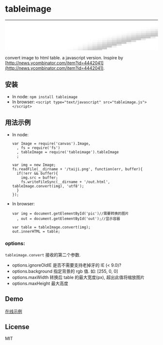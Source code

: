 tableimage
==========
<table width=100 height=100 bgcolor=#ffffff cellspacing="0" cellpadding="0" border="0" style="border-collapse:collapse;border:0;line-height:0px;"><tr><td width=1></td><td width=1></td><td width=1></td><td width=1></td><td width=1></td><td width=1></td><td width=1></td><td width=1></td><td width=1></td><td width=1></td><td width=1></td><td width=1></td><td width=1></td><td width=1></td><td width=1></td><td width=1></td><td width=1></td><td width=1></td><td width=1></td><td width=1></td><td width=1></td><td width=1></td><td width=1></td><td width=1></td><td width=1></td><td width=1></td><td width=1></td><td width=1></td><td width=1></td><td width=1></td><td width=1></td><td width=1></td><td width=1></td><td width=1></td><td width=1></td><td width=1></td><td width=1></td><td width=1></td><td width=1></td><td width=1></td><td width=1 bgcolor=#fefefe></td><td width=1 bgcolor=#fefefe></td><td width=1 bgcolor=#fefefe></td><td width=1 bgcolor=#fdfdfd></td><td width=1 bgcolor=#fdfdfd></td><td width=1 bgcolor=#fcfcfc></td><td width=1 bgcolor=#fdfdfd></td><td width=1 bgcolor=#fcfcfc></td><td width=1 bgcolor=#fcfcfc></td><td width=1 bgcolor=#fcfcfc></td><td width=1 bgcolor=#fcfcfc></td><td width=1 bgcolor=#fcfcfc></td><td width=1 bgcolor=#fdfdfd></td><td width=1 bgcolor=#fcfcfc></td><td width=1 bgcolor=#fdfdfd></td><td width=1 bgcolor=#fefefe></td><td width=1 bgcolor=#fefefe></td><td width=1 bgcolor=#fefefe></td><td width=1></td><td width=1></td><td width=1></td><td width=1></td><td width=1></td><td width=1></td><td width=1></td><td width=1></td><td width=1></td><td width=1></td><td width=1></td><td width=1></td><td width=1></td><td width=1></td><td width=1></td><td width=1></td><td width=1></td><td width=1></td><td width=1></td><td width=1></td><td width=1></td><td width=1></td><td width=1></td><td width=1></td><td width=1></td><td width=1></td><td width=1></td><td width=1></td><td width=1></td><td width=1></td><td width=1></td><td width=1></td><td width=1></td><td width=1></td><td width=1></td><td width=1></td><td width=1></td><td width=1></td><td width=1></td><td width=1></td><td width=1></td><td width=1></td></tr><tr bgcolor=#f4f4f4><td colspan=35 bgcolor=#ffffff></td><td colspan=3 bgcolor=#fefefe></td><td bgcolor=#fdfdfd></td><td bgcolor=#fcfcfc></td><td colspan=2 bgcolor=#fafafa></td><td bgcolor=#f8f8f8></td><td bgcolor=#f7f7f7></td><td bgcolor=#f6f6f6></td><td></td><td colspan=6 bgcolor=#f3f3f3></td><td></td><td bgcolor=#f5f5f5></td><td bgcolor=#f6f6f6></td><td bgcolor=#f7f7f7></td><td bgcolor=#f9f9f9></td><td bgcolor=#fafafa></td><td colspan=2 bgcolor=#fbfbfb></td><td colspan=3 bgcolor=#fefefe></td><td colspan=37 bgcolor=#ffffff></td></tr><tr bgcolor=#e3e3e3><td colspan=32 bgcolor=#ffffff></td><td colspan=3 bgcolor=#fefefe></td><td bgcolor=#fcfcfc></td><td bgcolor=#fafafa></td><td bgcolor=#f8f8f8></td><td bgcolor=#f5f5f5></td><td bgcolor=#f2f2f2></td><td bgcolor=#f0f0f0></td><td bgcolor=#eeeeee></td><td bgcolor=#ebebeb></td><td bgcolor=#e9e9e9></td><td bgcolor=#e7e7e7></td><td bgcolor=#e5e5e5></td><td bgcolor=#e4e4e4></td><td colspan=2></td><td bgcolor=#e2e2e2></td><td colspan=2></td><td bgcolor=#e4e4e4></td><td bgcolor=#e6e6e6></td><td bgcolor=#e8e8e8></td><td bgcolor=#eaeaea></td><td bgcolor=#ececec></td><td bgcolor=#efefef></td><td bgcolor=#f1f1f1></td><td bgcolor=#f4f4f4></td><td bgcolor=#f6f6f6></td><td bgcolor=#f9f9f9></td><td bgcolor=#fafafa></td><td colspan=2 bgcolor=#fdfdfd></td><td colspan=35 bgcolor=#ffffff></td></tr><tr bgcolor=#d5d5d5><td colspan=30 bgcolor=#ffffff></td><td bgcolor=#fefefe></td><td bgcolor=#fdfdfd></td><td bgcolor=#fcfcfc></td><td bgcolor=#fafafa></td><td bgcolor=#f6f6f6></td><td bgcolor=#f3f3f3></td><td bgcolor=#efefef></td><td bgcolor=#ebebeb></td><td bgcolor=#e7e7e7></td><td bgcolor=#e3e3e3></td><td bgcolor=#e0e0e0></td><td bgcolor=#dddddd></td><td bgcolor=#dadada></td><td bgcolor=#d8d8d8></td><td bgcolor=#d6d6d6></td><td></td><td colspan=6 bgcolor=#d3d3d3></td><td></td><td bgcolor=#d6d6d6></td><td bgcolor=#d8d8d8></td><td bgcolor=#dadada></td><td bgcolor=#dcdcdc></td><td bgcolor=#dedede></td><td bgcolor=#e1e1e1></td><td bgcolor=#e4e4e4></td><td bgcolor=#e8e8e8></td><td bgcolor=#ededed></td><td bgcolor=#f0f0f0></td><td bgcolor=#f4f4f4></td><td bgcolor=#f8f8f8></td><td bgcolor=#fbfbfb></td><td bgcolor=#fcfcfc></td><td colspan=2 bgcolor=#fefefe></td><td colspan=31 bgcolor=#ffffff></td></tr><tr bgcolor=#cbcbcb><td colspan=28 bgcolor=#ffffff></td><td bgcolor=#fefefe></td><td bgcolor=#fdfdfd></td><td bgcolor=#fafafa></td><td bgcolor=#f8f8f8></td><td bgcolor=#f4f4f4></td><td bgcolor=#efefef></td><td bgcolor=#e9e9e9></td><td bgcolor=#e4e4e4></td><td bgcolor=#dfdfdf></td><td bgcolor=#dadada></td><td bgcolor=#d6d6d6></td><td bgcolor=#d2d2d2></td><td bgcolor=#d0d0d0></td><td bgcolor=#cecece></td><td bgcolor=#cccccc></td><td bgcolor=#cacaca></td><td bgcolor=#c8c8c8></td><td bgcolor=#c7c7c7></td><td bgcolor=#c9c9c9></td><td bgcolor=#cacaca></td><td></td><td bgcolor=#cdcdcd></td><td></td><td bgcolor=#c7c7c7></td><td bgcolor=#bcbcbc></td><td bgcolor=#bababa></td><td bgcolor=#c2c2c2></td><td bgcolor=#bfbfbf></td><td bgcolor=#c5c5c5></td><td bgcolor=#d0d0d0></td><td bgcolor=#d7d7d7></td><td bgcolor=#d8d8d8></td><td bgcolor=#dadada></td><td bgcolor=#dcdcdc></td><td bgcolor=#e1e1e1></td><td bgcolor=#e6e6e6></td><td bgcolor=#ebebeb></td><td bgcolor=#f1f1f1></td><td bgcolor=#f5f5f5></td><td bgcolor=#f9f9f9></td><td bgcolor=#fcfcfc></td><td bgcolor=#fdfdfd></td><td bgcolor=#fefefe></td><td colspan=29 bgcolor=#ffffff></td></tr><tr bgcolor=#d9d9d9><td colspan=26 bgcolor=#ffffff></td><td bgcolor=#fefefe></td><td bgcolor=#fdfdfd></td><td bgcolor=#fafafa></td><td bgcolor=#f6f6f6></td><td bgcolor=#f1f1f1></td><td bgcolor=#ebebeb></td><td bgcolor=#e5e5e5></td><td bgcolor=#dfdfdf></td><td></td><td bgcolor=#d3d3d3></td><td bgcolor=#cfcfcf></td><td bgcolor=#cbcbcb></td><td bgcolor=#c9c9c9></td><td bgcolor=#c6c6c6></td><td bgcolor=#cbcbcb></td><td bgcolor=#d0d0d0></td><td></td><td bgcolor=#eaeaea></td><td bgcolor=#f0f0f0></td><td bgcolor=#f7f7f7></td><td bgcolor=#fbfbfb></td><td bgcolor=#fefefe></td><td colspan=4 bgcolor=#ffffff></td><td bgcolor=#f6f6f6></td><td bgcolor=#ededed></td><td bgcolor=#d5d5d5></td><td bgcolor=#aaaaaa></td><td bgcolor=#858585></td><td bgcolor=#6e6e6e></td><td bgcolor=#747474></td><td bgcolor=#9a9a9a></td><td bgcolor=#bcbcbc></td><td bgcolor=#cdcdcd></td><td bgcolor=#d7d7d7></td><td></td><td bgcolor=#dcdcdc></td><td bgcolor=#e1e1e1></td><td bgcolor=#e8e8e8></td><td bgcolor=#ededed></td><td bgcolor=#f3f3f3></td><td bgcolor=#f8f8f8></td><td bgcolor=#fbfbfb></td><td bgcolor=#fdfdfd></td><td bgcolor=#fefefe></td><td colspan=27 bgcolor=#ffffff></td></tr><tr><td colspan=24></td><td bgcolor=#fefefe></td><td bgcolor=#fdfdfd></td><td bgcolor=#fafafa></td><td bgcolor=#f6f6f6></td><td bgcolor=#f1f1f1></td><td bgcolor=#eaeaea></td><td bgcolor=#e2e2e2></td><td bgcolor=#dbdbdb></td><td bgcolor=#d5d5d5></td><td bgcolor=#cfcfcf></td><td bgcolor=#cbcbcb></td><td colspan=2 bgcolor=#c8c8c8></td><td bgcolor=#d3d3d3></td><td bgcolor=#e5e5e5></td><td bgcolor=#f8f8f8></td><td colspan=17></td><td bgcolor=#dddddd></td><td bgcolor=#909090></td><td bgcolor=#363636></td><td bgcolor=#0d0d0d></td><td bgcolor=#373737></td><td bgcolor=#757575></td><td bgcolor=#a8a8a8></td><td bgcolor=#c8c8c8></td><td bgcolor=#d7d7d7></td><td bgcolor=#dbdbdb></td><td bgcolor=#dedede></td><td bgcolor=#e5e5e5></td><td bgcolor=#ececec></td><td bgcolor=#f2f2f2></td><td bgcolor=#f8f8f8></td><td bgcolor=#fbfbfb></td><td bgcolor=#fdfdfd></td><td bgcolor=#fefefe></td><td colspan=25></td></tr><tr><td colspan=22></td><td bgcolor=#fefefe></td><td bgcolor=#fdfdfd></td><td bgcolor=#fbfbfb></td><td bgcolor=#f6f6f6></td><td bgcolor=#f0f0f0></td><td bgcolor=#e9e9e9></td><td bgcolor=#e2e2e2></td><td bgcolor=#d9d9d9></td><td bgcolor=#d2d2d2></td><td bgcolor=#cdcdcd></td><td bgcolor=#c8c8c8></td><td bgcolor=#c7c7c7></td><td bgcolor=#d5d5d5></td><td bgcolor=#ececec></td><td colspan=23></td><td bgcolor=#f8f8f8></td><td bgcolor=#a6a6a6></td><td bgcolor=#272727></td><td colspan=2 bgcolor=#000000></td><td bgcolor=#2c2c2c></td><td bgcolor=#717171></td><td bgcolor=#b1b1b1></td><td bgcolor=#d1d1d1></td><td bgcolor=#d9d9d9></td><td bgcolor=#dddddd></td><td bgcolor=#e4e4e4></td><td bgcolor=#ececec></td><td bgcolor=#f2f2f2></td><td bgcolor=#f9f9f9></td><td bgcolor=#fcfcfc></td><td bgcolor=#fefefe></td><td colspan=24></td></tr><tr><td colspan=21></td><td bgcolor=#fefefe></td><td bgcolor=#fcfcfc></td><td bgcolor=#f8f8f8></td><td bgcolor=#f2f2f2></td><td bgcolor=#ebebeb></td><td bgcolor=#e2e2e2></td><td bgcolor=#d9d9d9></td><td bgcolor=#d2d2d2></td><td rowspan=2 bgcolor=#cccccc></td><td bgcolor=#c7c7c7></td><td bgcolor=#cbcbcb></td><td bgcolor=#e3e3e3></td><td bgcolor=#fcfcfc></td><td colspan=27></td><td bgcolor=#f2f2f2></td><td bgcolor=#848484></td><td bgcolor=#080808></td><td colspan=2 bgcolor=#000000></td><td bgcolor=#060606></td><td bgcolor=#464646></td><td bgcolor=#9a9a9a></td><td bgcolor=#cccccc></td><td bgcolor=#dadada></td><td bgcolor=#dedede></td><td bgcolor=#e5e5e5></td><td bgcolor=#eeeeee></td><td bgcolor=#f5f5f5></td><td bgcolor=#fafafa></td><td bgcolor=#fdfdfd></td><td bgcolor=#fefefe></td><td colspan=22></td></tr><tr><td colspan=20></td><td bgcolor=#fdfdfd></td><td bgcolor=#fafafa></td><td bgcolor=#f5f5f5></td><td bgcolor=#eeeeee></td><td bgcolor=#e5e5e5></td><td bgcolor=#dbdbdb></td><td bgcolor=#d3d3d3></td><td bgcolor=#cccccc></td><td bgcolor=#c8c8c8></td><td bgcolor=#ebebeb></td><td colspan=31></td><td bgcolor=#fefefe></td><td bgcolor=#bebebe></td><td bgcolor=#252525></td><td colspan=4 bgcolor=#000000></td><td bgcolor=#343434></td><td bgcolor=#949494></td><td bgcolor=#cdcdcd></td><td bgcolor=#dbdbdb></td><td bgcolor=#dfdfdf></td><td bgcolor=#e8e8e8></td><td bgcolor=#f0f0f0></td><td bgcolor=#f8f8f8></td><td bgcolor=#fcfcfc></td><td bgcolor=#fefefe></td><td colspan=21></td></tr><tr><td colspan=18></td><td bgcolor=#fefefe></td><td bgcolor=#fdfdfd></td><td bgcolor=#f9f9f9></td><td bgcolor=#f2f2f2></td><td bgcolor=#e9e9e9></td><td bgcolor=#dfdfdf></td><td bgcolor=#d5d5d5></td><td bgcolor=#cdcdcd></td><td bgcolor=#c8c8c8></td><td bgcolor=#cacaca></td><td bgcolor=#e8e8e8></td><td colspan=35></td><td bgcolor=#dddddd></td><td bgcolor=#393939></td><td colspan=5 bgcolor=#000000></td><td bgcolor=#383838></td><td bgcolor=#a1a1a1></td><td bgcolor=#d4d4d4></td><td bgcolor=#dcdcdc></td><td bgcolor=#e2e2e2></td><td bgcolor=#ececec></td><td bgcolor=#f4f4f4></td><td bgcolor=#fafafa></td><td bgcolor=#fefefe></td><td colspan=20></td></tr><tr><td colspan=17></td><td bgcolor=#fefefe></td><td bgcolor=#fcfcfc></td><td bgcolor=#f7f7f7></td><td bgcolor=#efefef></td><td bgcolor=#e5e5e5></td><td bgcolor=#dbdbdb></td><td bgcolor=#d1d1d1></td><td bgcolor=#c9c9c9></td><td bgcolor=#c6c6c6></td><td bgcolor=#dddddd></td><td colspan=38></td><td bgcolor=#ececec></td><td bgcolor=#404040></td><td colspan=6 bgcolor=#000000></td><td bgcolor=#565656></td><td bgcolor=#bcbcbc></td><td bgcolor=#dadada></td><td bgcolor=#dfdfdf></td><td bgcolor=#e8e8e8></td><td bgcolor=#f2f2f2></td><td bgcolor=#f9f9f9></td><td bgcolor=#fdfdfd></td><td colspan=19></td></tr><tr><td colspan=16></td><td bgcolor=#fefefe></td><td bgcolor=#fbfbfb></td><td bgcolor=#f5f5f5></td><td bgcolor=#ededed></td><td bgcolor=#e1e1e1></td><td bgcolor=#d6d6d6></td><td bgcolor=#cdcdcd></td><td bgcolor=#c7c7c7></td><td bgcolor=#cdcdcd></td><td bgcolor=#f5f5f5></td><td colspan=40></td><td bgcolor=#e4e4e4></td><td bgcolor=#2f2f2f></td><td colspan=6 bgcolor=#000000></td><td bgcolor=#171717></td><td bgcolor=#8e8e8e></td><td bgcolor=#d4d4d4></td><td bgcolor=#dddddd></td><td bgcolor=#e5e5e5></td><td bgcolor=#f0f0f0></td><td bgcolor=#f8f8f8></td><td bgcolor=#fcfcfc></td><td bgcolor=#fefefe></td><td colspan=17></td></tr><tr><td colspan=15></td><td bgcolor=#fefefe></td><td bgcolor=#fafafa></td><td bgcolor=#f4f4f4></td><td bgcolor=#ebebeb></td><td bgcolor=#dfdfdf></td><td bgcolor=#d3d3d3></td><td bgcolor=#cbcbcb></td><td bgcolor=#c6c6c6></td><td bgcolor=#dfdfdf></td><td colspan=43 rowspan=2></td><td bgcolor=#d0d0d0></td><td bgcolor=#111111></td><td colspan=7 bgcolor=#000000></td><td bgcolor=#565656></td><td bgcolor=#c5c5c5></td><td bgcolor=#dddddd></td><td bgcolor=#e3e3e3></td><td bgcolor=#efefef></td><td bgcolor=#f6f6f6></td><td bgcolor=#fcfcfc></td><td bgcolor=#fefefe></td><td colspan=16 rowspan=2></td></tr><tr bgcolor=#fefefe><td colspan=14 bgcolor=#ffffff></td><td></td><td bgcolor=#fafafa></td><td bgcolor=#f3f3f3></td><td bgcolor=#e9e9e9></td><td bgcolor=#dddddd></td><td bgcolor=#d2d2d2></td><td bgcolor=#c9c9c9></td><td bgcolor=#c8c8c8></td><td bgcolor=#efefef></td><td bgcolor=#ffffff></td><td></td><td bgcolor=#9d9d9d></td><td bgcolor=#020202></td><td colspan=7 rowspan=2 bgcolor=#000000></td><td bgcolor=#2a2a2a></td><td bgcolor=#afafaf></td><td bgcolor=#dcdcdc></td><td bgcolor=#e2e2e2></td><td bgcolor=#ededed></td><td bgcolor=#f6f6f6></td><td bgcolor=#fdfdfd></td></tr><tr bgcolor=#fefefe><td colspan=13 bgcolor=#ffffff></td><td></td><td bgcolor=#fafafa></td><td bgcolor=#f3f3f3></td><td bgcolor=#e9e9e9></td><td bgcolor=#dcdcdc></td><td bgcolor=#d0d0d0></td><td bgcolor=#c8c8c8></td><td bgcolor=#cbcbcb></td><td bgcolor=#f9f9f9></td><td colspan=46 bgcolor=#ffffff></td><td></td><td bgcolor=#4c4c4c></td><td bgcolor=#000000></td><td bgcolor=#0f0f0f></td><td bgcolor=#999999></td><td bgcolor=#dbdbdb></td><td bgcolor=#e1e1e1></td><td bgcolor=#ededed></td><td bgcolor=#f6f6f6></td><td bgcolor=#fcfcfc></td><td></td><td colspan=14 bgcolor=#ffffff></td></tr><tr bgcolor=#fefefe><td colspan=12 bgcolor=#ffffff></td><td></td><td bgcolor=#fafafa></td><td bgcolor=#f4f4f4></td><td bgcolor=#e9e9e9></td><td bgcolor=#dcdcdc></td><td bgcolor=#cfcfcf></td><td bgcolor=#c8c8c8></td><td bgcolor=#d0d0d0></td><td></td><td colspan=48 rowspan=2 bgcolor=#ffffff></td><td bgcolor=#d2d2d2></td><td bgcolor=#0c0c0c></td><td colspan=8 rowspan=2 bgcolor=#000000></td><td bgcolor=#020202></td><td bgcolor=#878787></td><td bgcolor=#d9d9d9></td><td bgcolor=#e1e1e1></td><td bgcolor=#ededed></td><td bgcolor=#f6f6f6></td><td bgcolor=#fdfdfd></td><td></td><td colspan=13 bgcolor=#ffffff></td></tr><tr bgcolor=#fefefe><td colspan=11 bgcolor=#ffffff></td><td></td><td bgcolor=#fbfbfb></td><td bgcolor=#f5f5f5></td><td bgcolor=#e9e9e9></td><td bgcolor=#dcdcdc></td><td bgcolor=#cfcfcf></td><td bgcolor=#c8c8c8></td><td bgcolor=#d2d2d2></td><td colspan=2 bgcolor=#ffffff></td><td></td><td bgcolor=#616161></td><td colspan=2 bgcolor=#000000></td><td bgcolor=#7c7c7c></td><td bgcolor=#d8d8d8></td><td bgcolor=#e2e2e2></td><td bgcolor=#eeeeee></td><td bgcolor=#f8f8f8></td><td bgcolor=#fcfcfc></td><td></td><td colspan=12 rowspan=2 bgcolor=#ffffff></td></tr><tr><td colspan=10 rowspan=2></td><td bgcolor=#fefefe></td><td bgcolor=#fcfcfc></td><td bgcolor=#f6f6f6></td><td bgcolor=#eaeaea></td><td bgcolor=#dedede></td><td bgcolor=#d0d0d0></td><td bgcolor=#c8c8c8></td><td bgcolor=#d2d2d2></td><td colspan=52></td><td bgcolor=#cecece></td><td bgcolor=#060606></td><td colspan=10 rowspan=2 bgcolor=#000000></td><td bgcolor=#7c7c7c></td><td bgcolor=#dadada></td><td bgcolor=#e3e3e3></td><td bgcolor=#efefef></td><td bgcolor=#f8f8f8></td><td bgcolor=#fdfdfd></td></tr><tr><td bgcolor=#fdfdfd></td><td bgcolor=#f7f7f7></td><td bgcolor=#ededed></td><td bgcolor=#dfdfdf></td><td bgcolor=#d2d2d2></td><td bgcolor=#c9c9c9></td><td bgcolor=#d1d1d1></td><td colspan=32></td><td colspan=2 bgcolor=#fefefe></td><td colspan=19></td><td bgcolor=#fdfdfd></td><td bgcolor=#424242></td><td rowspan=2 bgcolor=#000000></td><td bgcolor=#878787></td><td bgcolor=#dddddd></td><td bgcolor=#e5e5e5></td><td bgcolor=#f1f1f1></td><td bgcolor=#fafafa></td><td bgcolor=#fefefe></td><td colspan=11></td></tr><tr bgcolor=#fefefe><td colspan=9 bgcolor=#ffffff></td><td bgcolor=#fdfdfd></td><td bgcolor=#f9f9f9></td><td bgcolor=#efefef></td><td bgcolor=#e2e2e2></td><td bgcolor=#d4d4d4></td><td bgcolor=#cacaca></td><td bgcolor=#cbcbcb></td><td></td><td colspan=29 bgcolor=#ffffff></td><td></td><td bgcolor=#cdcdcd></td><td bgcolor=#838383></td><td colspan=2 bgcolor=#6c6c6c></td><td bgcolor=#838383></td><td bgcolor=#cfcfcf></td><td></td><td colspan=17 bgcolor=#ffffff></td><td bgcolor=#989898></td><td bgcolor=#010101></td><td colspan=9 rowspan=14 bgcolor=#000000></td><td bgcolor=#020202></td><td bgcolor=#9b9b9b></td><td bgcolor=#dfdfdf></td><td bgcolor=#e8e8e8></td><td bgcolor=#f3f3f3></td><td bgcolor=#fbfbfb></td><td></td><td colspan=10 rowspan=2 bgcolor=#ffffff></td></tr><tr><td colspan=8></td><td bgcolor=#fefefe></td><td bgcolor=#fbfbfb></td><td bgcolor=#f3f3f3></td><td bgcolor=#e5e5e5></td><td bgcolor=#d7d7d7></td><td bgcolor=#cbcbcb></td><td bgcolor=#c8c8c8></td><td bgcolor=#f9f9f9></td><td colspan=29></td><td bgcolor=#e4e4e4></td><td bgcolor=#5f5f5f></td><td bgcolor=#070707></td><td bgcolor=#010101></td><td colspan=2 bgcolor=#000000></td><td bgcolor=#010101></td><td bgcolor=#070707></td><td bgcolor=#606060></td><td bgcolor=#e5e5e5></td><td colspan=16></td><td bgcolor=#d2d2d2></td><td bgcolor=#060606></td><td colspan=2 rowspan=13 bgcolor=#000000></td><td bgcolor=#0d0d0d></td><td bgcolor=#b3b3b3></td><td bgcolor=#e1e1e1></td><td bgcolor=#ebebeb></td><td bgcolor=#f6f6f6></td><td bgcolor=#fcfcfc></td></tr><tr><td colspan=7 rowspan=2></td><td bgcolor=#fefefe></td><td bgcolor=#fdfdfd></td><td bgcolor=#f5f5f5></td><td bgcolor=#eaeaea></td><td bgcolor=#dadada></td><td bgcolor=#cdcdcd></td><td bgcolor=#c6c6c6></td><td bgcolor=#efefef></td><td colspan=29></td><td bgcolor=#dcdcdc></td><td bgcolor=#2b2b2b></td><td colspan=8 bgcolor=#000000></td><td bgcolor=#2c2c2c></td><td bgcolor=#dcdcdc></td><td colspan=15></td><td bgcolor=#f5f5f5></td><td bgcolor=#323232></td><td rowspan=12 bgcolor=#000000></td><td bgcolor=#282828></td><td bgcolor=#c9c9c9></td><td bgcolor=#e4e4e4></td><td bgcolor=#efefef></td><td bgcolor=#f8f8f8></td><td bgcolor=#fdfdfd></td><td colspan=9></td></tr><tr><td bgcolor=#fdfdfd></td><td bgcolor=#f8f8f8></td><td bgcolor=#ededed></td><td bgcolor=#dfdfdf></td><td bgcolor=#d1d1d1></td><td bgcolor=#c8c8c8></td><td bgcolor=#dfdfdf></td><td colspan=29 rowspan=2></td><td bgcolor=#f7f7f7></td><td bgcolor=#3c3c3c></td><td colspan=10 rowspan=2 bgcolor=#000000></td><td bgcolor=#3d3d3d></td><td bgcolor=#f8f8f8></td><td colspan=14 rowspan=2></td><td bgcolor=#fefefe></td><td bgcolor=#494949></td><td rowspan=11 bgcolor=#000000></td><td bgcolor=#575757></td><td bgcolor=#d9d9d9></td><td bgcolor=#e6e6e6></td><td bgcolor=#f3f3f3></td><td bgcolor=#fbfbfb></td><td bgcolor=#fefefe></td><td colspan=8 rowspan=2></td></tr><tr><td colspan=6 rowspan=2></td><td bgcolor=#fefefe></td><td bgcolor=#fbfbfb></td><td bgcolor=#f2f2f2></td><td bgcolor=#e5e5e5></td><td bgcolor=#d5d5d5></td><td bgcolor=#c9c9c9></td><td bgcolor=#cecece></td><td rowspan=2></td><td bgcolor=#a0a0a0></td><td bgcolor=#010101></td><td bgcolor=#010101></td><td bgcolor=#a1a1a1></td><td rowspan=7></td><td bgcolor=#777777></td><td rowspan=10 bgcolor=#000000></td><td bgcolor=#919191></td><td bgcolor=#e1e1e1></td><td bgcolor=#eaeaea></td><td bgcolor=#f6f6f6></td><td bgcolor=#fdfdfd></td></tr><tr bgcolor=#fefefe><td bgcolor=#fdfdfd></td><td bgcolor=#f6f6f6></td><td bgcolor=#eaeaea></td><td bgcolor=#dbdbdb></td><td bgcolor=#cdcdcd></td><td bgcolor=#c6c6c6></td><td bgcolor=#f7f7f7></td><td colspan=28 rowspan=5 bgcolor=#ffffff></td><td></td><td bgcolor=#414141></td><td colspan=12 rowspan=5 bgcolor=#000000></td><td bgcolor=#414141></td><td></td><td colspan=13 rowspan=9 bgcolor=#ffffff></td><td bgcolor=#9b9b9b></td><td bgcolor=#141414></td><td bgcolor=#c3c3c3></td><td bgcolor=#e4e4e4></td><td bgcolor=#efefef></td><td bgcolor=#fafafa></td><td></td><td colspan=7 bgcolor=#ffffff></td></tr><tr><td colspan=5 rowspan=2></td><td bgcolor=#fefefe></td><td bgcolor=#fafafa></td><td bgcolor=#f0f0f0></td><td bgcolor=#e2e2e2></td><td bgcolor=#d2d2d2></td><td bgcolor=#c8c8c8></td><td bgcolor=#dfdfdf></td><td colspan=2 rowspan=4></td><td bgcolor=#f1f1f1></td><td bgcolor=#222222></td><td bgcolor=#232323></td><td bgcolor=#f1f1f1></td><td bgcolor=#a8a8a8></td><td rowspan=8 bgcolor=#000000></td><td bgcolor=#575757></td><td bgcolor=#dcdcdc></td><td bgcolor=#e8e8e8></td><td bgcolor=#f4f4f4></td><td bgcolor=#fcfcfc></td><td rowspan=2 bgcolor=#fefefe></td><td colspan=6 rowspan=3></td></tr><tr bgcolor=#1f1f1f><td bgcolor=#fcfcfc></td><td bgcolor=#f6f6f6></td><td bgcolor=#e8e8e8></td><td bgcolor=#d9d9d9></td><td bgcolor=#cbcbcb></td><td bgcolor=#cacaca></td><td bgcolor=#fefefe></td><td bgcolor=#e9e9e9></td><td></td><td></td><td bgcolor=#e9e9e9></td><td bgcolor=#adadad></td><td bgcolor=#010101></td><td bgcolor=#a8a8a8></td><td bgcolor=#e4e4e4></td><td bgcolor=#eeeeee></td><td bgcolor=#f9f9f9></td></tr><tr bgcolor=#262626><td colspan=4 rowspan=2 bgcolor=#ffffff></td><td bgcolor=#fefefe></td><td bgcolor=#fafafa></td><td bgcolor=#f0f0f0></td><td bgcolor=#e0e0e0></td><td bgcolor=#d1d1d1></td><td bgcolor=#c7c7c7></td><td bgcolor=#ebebeb></td><td rowspan=2 bgcolor=#ffffff></td><td bgcolor=#f5f5f5></td><td></td><td></td><td bgcolor=#f6f6f6></td><td bgcolor=#a4a4a4></td><td rowspan=6 bgcolor=#000000></td><td bgcolor=#383838></td><td bgcolor=#d6d6d6></td><td bgcolor=#e8e8e8></td><td bgcolor=#f4f4f4></td><td bgcolor=#fcfcfc></td></tr><tr bgcolor=#fefefe><td bgcolor=#fdfdfd></td><td bgcolor=#f6f6f6></td><td bgcolor=#e9e9e9></td><td bgcolor=#d8d8d8></td><td bgcolor=#cbcbcb></td><td bgcolor=#cccccc></td><td rowspan=2 bgcolor=#ffffff></td><td></td><td bgcolor=#525252></td><td bgcolor=#545454></td><td></td><td bgcolor=#979797></td><td rowspan=5 bgcolor=#000000></td><td bgcolor=#9c9c9c></td><td bgcolor=#e5e5e5></td><td bgcolor=#eeeeee></td><td bgcolor=#f9f9f9></td><td></td><td colspan=5 rowspan=2 bgcolor=#ffffff></td></tr><tr><td colspan=3 rowspan=2></td><td bgcolor=#fefefe></td><td bgcolor=#fafafa></td><td bgcolor=#f1f1f1></td><td bgcolor=#e2e2e2></td><td bgcolor=#d2d2d2></td><td bgcolor=#c8c8c8></td><td bgcolor=#ebebeb></td><td colspan=32 rowspan=2></td><td bgcolor=#bcbcbc></td><td bgcolor=#020202></td><td colspan=10 rowspan=2 bgcolor=#000000></td><td bgcolor=#020202></td><td bgcolor=#bcbcbc></td><td rowspan=4></td><td bgcolor=#6a6a6a></td><td bgcolor=#323232></td><td bgcolor=#d6d6d6></td><td bgcolor=#e9e9e9></td><td bgcolor=#f5f5f5></td><td bgcolor=#fcfcfc></td></tr><tr bgcolor=#fefefe><td bgcolor=#fdfdfd></td><td bgcolor=#f8f8f8></td><td bgcolor=#ebebeb></td><td bgcolor=#dadada></td><td bgcolor=#cccccc></td><td bgcolor=#cbcbcb></td><td colspan=2 rowspan=3 bgcolor=#ffffff></td><td></td><td bgcolor=#626262></td><td bgcolor=#646464></td><td></td><td></td><td bgcolor=#454545></td><td rowspan=3 bgcolor=#000000></td><td bgcolor=#a3a3a3></td><td bgcolor=#e6e6e6></td><td bgcolor=#f0f0f0></td><td bgcolor=#fbfbfb></td><td></td><td colspan=4 rowspan=3 bgcolor=#ffffff></td></tr><tr><td colspan=2 rowspan=3></td><td rowspan=2 bgcolor=#fefefe></td><td bgcolor=#fcfcfc></td><td bgcolor=#f4f4f4></td><td bgcolor=#e4e4e4></td><td bgcolor=#d4d4d4></td><td bgcolor=#c9c9c9></td><td bgcolor=#e5e5e5></td><td colspan=33 rowspan=2></td><td bgcolor=#f3f3f3></td><td bgcolor=#555555></td><td bgcolor=#010101></td><td colspan=6 bgcolor=#000000></td><td bgcolor=#010101></td><td bgcolor=#575757></td><td bgcolor=#f3f3f3></td><td rowspan=2></td><td bgcolor=#efefef></td><td bgcolor=#292929></td><td bgcolor=#484848></td><td bgcolor=#dddddd></td><td bgcolor=#ebebeb></td><td bgcolor=#f7f7f7></td><td bgcolor=#fdfdfd></td></tr><tr bgcolor=#949494><td bgcolor=#fafafa></td><td bgcolor=#efefef></td><td bgcolor=#dedede></td><td bgcolor=#cfcfcf></td><td bgcolor=#c7c7c7></td><td bgcolor=#fcfcfc></td><td bgcolor=#ffffff></td><td bgcolor=#fafafa></td><td></td><td bgcolor=#272727></td><td colspan=4 bgcolor=#020202></td><td bgcolor=#282828></td><td></td><td bgcolor=#fbfbfb></td><td bgcolor=#ffffff></td><td bgcolor=#c9c9c9></td><td bgcolor=#010101></td><td bgcolor=#060606></td><td bgcolor=#bcbcbc></td><td bgcolor=#e8e8e8></td><td bgcolor=#f3f3f3></td><td bgcolor=#fcfcfc></td></tr><tr bgcolor=#fefefe><td bgcolor=#fdfdfd></td><td bgcolor=#f7f7f7></td><td bgcolor=#e9e9e9></td><td bgcolor=#d9d9d9></td><td bgcolor=#cbcbcb></td><td bgcolor=#d4d4d4></td><td colspan=38 rowspan=3 bgcolor=#ffffff></td><td></td><td bgcolor=#efefef></td><td bgcolor=#c5c5c5></td><td colspan=2 bgcolor=#9b9b9b></td><td bgcolor=#c5c5c5></td><td bgcolor=#f0f0f0></td><td></td><td colspan=16 rowspan=3 bgcolor=#ffffff></td><td></td><td bgcolor=#828282></td><td colspan=20 rowspan=3 bgcolor=#000000></td><td bgcolor=#797979></td><td bgcolor=#e5e5e5></td><td bgcolor=#efefef></td><td bgcolor=#fafafa></td><td></td><td colspan=3 rowspan=3 bgcolor=#ffffff></td></tr><tr bgcolor=#f7f7f7><td rowspan=6 bgcolor=#ffffff></td><td rowspan=3 bgcolor=#fefefe></td><td bgcolor=#fcfcfc></td><td bgcolor=#f3f3f3></td><td bgcolor=#e4e4e4></td><td bgcolor=#d3d3d3></td><td rowspan=2 bgcolor=#c8c8c8></td><td bgcolor=#efefef></td><td colspan=8 rowspan=2 bgcolor=#ffffff></td><td></td><td bgcolor=#303030></td><td bgcolor=#2e2e2e></td><td bgcolor=#d7d7d7></td><td bgcolor=#ececec></td><td></td><td bgcolor=#fdfdfd></td></tr><tr bgcolor=#020202><td bgcolor=#fafafa></td><td bgcolor=#f0f0f0></td><td bgcolor=#e0e0e0></td><td bgcolor=#d0d0d0></td><td bgcolor=#fefefe></td><td bgcolor=#b9b9b9></td><td></td><td></td><td bgcolor=#b5b5b5></td><td bgcolor=#eaeaea></td><td bgcolor=#f5f5f5></td><td bgcolor=#fcfcfc></td></tr><tr bgcolor=#fefefe><td bgcolor=#f9f9f9></td><td bgcolor=#ececec></td><td bgcolor=#dbdbdb></td><td bgcolor=#cccccc></td><td bgcolor=#d4d4d4></td><td colspan=62 rowspan=2 bgcolor=#ffffff></td><td></td><td bgcolor=#484848></td><td colspan=22 rowspan=3 bgcolor=#000000></td><td bgcolor=#7d7d7d></td><td bgcolor=#e7e7e7></td><td bgcolor=#f1f1f1></td><td bgcolor=#fbfbfb></td><td rowspan=2></td><td colspan=2 rowspan=5 bgcolor=#ffffff></td></tr><tr bgcolor=#f9f9f9><td bgcolor=#fdfdfd></td><td bgcolor=#f6f6f6></td><td bgcolor=#e7e7e7></td><td bgcolor=#d7d7d7></td><td bgcolor=#cacaca></td><td bgcolor=#e5e5e5></td><td bgcolor=#b7b7b7></td><td bgcolor=#020202></td><td bgcolor=#424242></td><td bgcolor=#dedede></td><td bgcolor=#eeeeee></td><td></td></tr><tr bgcolor=#fdfdfd><td bgcolor=#fcfcfc></td><td bgcolor=#f3f3f3></td><td bgcolor=#e4e4e4></td><td bgcolor=#d4d4d4></td><td bgcolor=#c7c7c7></td><td bgcolor=#f8f8f8></td><td colspan=61 bgcolor=#ffffff></td><td bgcolor=#f5f5f5></td><td bgcolor=#323232></td><td rowspan=2 bgcolor=#000000></td><td bgcolor=#121212></td><td bgcolor=#cdcdcd></td><td bgcolor=#ededed></td><td bgcolor=#f7f7f7></td><td rowspan=2></td></tr><tr bgcolor=#f5f5f5><td bgcolor=#fbfbfb></td><td bgcolor=#f1f1f1></td><td bgcolor=#e0e0e0></td><td bgcolor=#d0d0d0></td><td bgcolor=#cbcbcb></td><td colspan=61 bgcolor=#ffffff></td><td bgcolor=#fefefe></td><td bgcolor=#767676></td><td bgcolor=#010101></td><td colspan=23 rowspan=8 bgcolor=#000000></td><td bgcolor=#adadad></td><td bgcolor=#ebebeb></td><td></td></tr><tr bgcolor=#fefefe><td></td><td rowspan=2 bgcolor=#f9f9f9></td><td bgcolor=#ededed></td><td bgcolor=#dddddd></td><td bgcolor=#cecece></td><td bgcolor=#d0d0d0></td><td colspan=60 rowspan=2 bgcolor=#ffffff></td><td></td><td bgcolor=#afafaf></td><td bgcolor=#030303></td><td colspan=2 rowspan=7 bgcolor=#000000></td><td bgcolor=#898989></td><td bgcolor=#eaeaea></td><td bgcolor=#f2f2f2></td><td bgcolor=#fcfcfc></td></tr><tr bgcolor=#d9d9d9><td rowspan=2 bgcolor=#fdfdfd></td><td bgcolor=#ebebeb></td><td></td><td bgcolor=#cccccc></td><td></td><td bgcolor=#c4c4c4></td><td bgcolor=#111111></td><td rowspan=6 bgcolor=#000000></td><td bgcolor=#666666></td><td bgcolor=#e6e6e6></td><td bgcolor=#f1f1f1></td><td bgcolor=#fbfbfb></td><td rowspan=3 bgcolor=#fefefe></td><td rowspan=3 bgcolor=#ffffff></td></tr><tr bgcolor=#e9e9e9><td rowspan=2 bgcolor=#f6f6f6></td><td></td><td bgcolor=#d8d8d8></td><td bgcolor=#cacaca></td><td></td><td colspan=58 bgcolor=#ffffff></td><td bgcolor=#fefefe></td><td bgcolor=#c7c7c7></td><td bgcolor=#1c1c1c></td><td rowspan=5 bgcolor=#000000></td><td bgcolor=#3e3e3e></td><td bgcolor=#dddddd></td><td bgcolor=#f0f0f0></td><td rowspan=2 bgcolor=#fafafa></td></tr><tr bgcolor=#fefefe><td></td><td bgcolor=#e7e7e7></td><td bgcolor=#d6d6d6></td><td bgcolor=#c8c8c8></td><td bgcolor=#f0f0f0></td><td colspan=57 bgcolor=#ffffff></td><td></td><td bgcolor=#bababa></td><td bgcolor=#171717></td><td rowspan=4 bgcolor=#000000></td><td bgcolor=#252525></td><td bgcolor=#d8d8d8></td><td bgcolor=#efefef></td></tr><tr bgcolor=#fefefe><td rowspan=6 bgcolor=#fcfcfc></td><td rowspan=2 bgcolor=#f4f4f4></td><td bgcolor=#e5e5e5></td><td rowspan=2 bgcolor=#d4d4d4></td><td bgcolor=#c7c7c7></td><td bgcolor=#f7f7f7></td><td colspan=56 bgcolor=#ffffff></td><td></td><td bgcolor=#8b8b8b></td><td bgcolor=#0a0a0a></td><td rowspan=3 bgcolor=#000000></td><td bgcolor=#111111></td><td bgcolor=#d1d1d1></td><td rowspan=6 bgcolor=#ededed></td><td rowspan=3 bgcolor=#f8f8f8></td><td bgcolor=#fdfdfd></td><td rowspan=3></td></tr><tr bgcolor=#fefefe><td bgcolor=#e4e4e4></td><td bgcolor=#c9c9c9></td><td bgcolor=#fcfcfc></td><td colspan=54 bgcolor=#ffffff></td><td></td><td bgcolor=#d2d2d2></td><td bgcolor=#4e4e4e></td><td bgcolor=#010101></td><td rowspan=2 bgcolor=#000000></td><td bgcolor=#060606></td><td bgcolor=#c3c3c3></td><td></td></tr><tr bgcolor=#fefefe><td bgcolor=#f3f3f3></td><td bgcolor=#e3e3e3></td><td bgcolor=#d3d3d3></td><td bgcolor=#cacaca></td><td></td><td colspan=52 bgcolor=#ffffff></td><td></td><td bgcolor=#dcdcdc></td><td bgcolor=#787878></td><td bgcolor=#101010></td><td colspan=2 bgcolor=#000000></td><td bgcolor=#010101></td><td bgcolor=#b8b8b8></td><td bgcolor=#fdfdfd></td></tr><tr bgcolor=#fefefe><td bgcolor=#f2f2f2></td><td rowspan=3 bgcolor=#e2e2e2></td><td rowspan=3 bgcolor=#d2d2d2></td><td rowspan=4 bgcolor=#cccccc></td><td colspan=50 bgcolor=#ffffff></td><td></td><td bgcolor=#f4f4f4></td><td bgcolor=#bbbbbb></td><td bgcolor=#696969></td><td bgcolor=#151515></td><td colspan=35 rowspan=4 bgcolor=#000000></td><td bgcolor=#b1b1b1></td><td bgcolor=#f7f7f7></td><td rowspan=2></td><td rowspan=2 bgcolor=#ffffff></td></tr><tr bgcolor=#f6f6f6><td bgcolor=#f3f3f3></td><td colspan=41 bgcolor=#ffffff></td><td bgcolor=#fefefe></td><td bgcolor=#fdfdfd></td><td bgcolor=#f5f5f5></td><td bgcolor=#f1f1f1></td><td bgcolor=#ededed></td><td bgcolor=#eaeaea></td><td bgcolor=#dedede></td><td bgcolor=#b9b9b9></td><td bgcolor=#919191></td><td bgcolor=#646464></td><td bgcolor=#212121></td><td bgcolor=#030303></td><td colspan=2 rowspan=3 bgcolor=#000000></td><td bgcolor=#aeaeae></td><td></td></tr><tr bgcolor=#fefefe><td bgcolor=#f2f2f2></td><td colspan=37 bgcolor=#ffffff></td><td></td><td bgcolor=#e8e8e8></td><td bgcolor=#bebebe></td><td bgcolor=#7c7c7c></td><td bgcolor=#666666></td><td bgcolor=#424242></td><td bgcolor=#292929></td><td bgcolor=#181818></td><td colspan=2 bgcolor=#101010></td><td bgcolor=#0e0e0e></td><td bgcolor=#040404></td><td colspan=4 rowspan=2 bgcolor=#000000></td><td bgcolor=#afafaf></td><td bgcolor=#f7f7f7></td><td bgcolor=#fdfdfd></td><td rowspan=4></td></tr><tr bgcolor=#f8f8f8><td bgcolor=#fdfdfd></td><td bgcolor=#f3f3f3></td><td bgcolor=#e3e3e3></td><td bgcolor=#d3d3d3></td><td colspan=35 bgcolor=#ffffff></td><td></td><td bgcolor=#b4b4b4></td><td bgcolor=#5f5f5f></td><td bgcolor=#1b1b1b></td><td bgcolor=#020202></td><td colspan=9 bgcolor=#000000></td><td bgcolor=#b2b2b2></td><td rowspan=2 bgcolor=#eeeeee></td><td rowspan=2></td><td bgcolor=#fefefe></td></tr><tr bgcolor=#fdfdfd><td bgcolor=#fcfcfc></td><td bgcolor=#f4f4f4></td><td bgcolor=#e4e4e4></td><td bgcolor=#d4d4d4></td><td bgcolor=#cbcbcb></td><td bgcolor=#fefefe></td><td colspan=32 bgcolor=#ffffff></td><td bgcolor=#fbfbfb></td><td bgcolor=#a4a4a4></td><td bgcolor=#363636></td><td bgcolor=#020202></td><td colspan=52 rowspan=8 bgcolor=#000000></td><td bgcolor=#010101></td><td bgcolor=#b9b9b9></td><td></td></tr><tr bgcolor=#fefefe><td bgcolor=#fdfdfd></td><td rowspan=2 bgcolor=#f5f5f5></td><td bgcolor=#e6e6e6></td><td bgcolor=#d5d5d5></td><td bgcolor=#cacaca></td><td bgcolor=#fcfcfc></td><td colspan=30 bgcolor=#ffffff></td><td></td><td bgcolor=#cacaca></td><td bgcolor=#474747></td><td bgcolor=#020202></td><td colspan=2 rowspan=7 bgcolor=#000000></td><td bgcolor=#060606></td><td bgcolor=#c6c6c6></td><td rowspan=2 bgcolor=#efefef></td><td rowspan=2 bgcolor=#f9f9f9></td><td></td></tr><tr><td rowspan=2 bgcolor=#fefefe></td><td bgcolor=#e8e8e8></td><td bgcolor=#d6d6d6></td><td bgcolor=#c8c8c8></td><td bgcolor=#f7f7f7></td><td colspan=29></td><td bgcolor=#fefefe></td><td bgcolor=#919191></td><td bgcolor=#0a0a0a></td><td colspan=2 rowspan=6 bgcolor=#000000></td><td bgcolor=#111111></td><td bgcolor=#d3d3d3></td><td colspan=2></td></tr><tr><td bgcolor=#f7f7f7></td><td bgcolor=#eaeaea></td><td bgcolor=#d9d9d9></td><td bgcolor=#cacaca></td><td bgcolor=#f1f1f1></td><td colspan=28></td><td bgcolor=#f5f5f5></td><td bgcolor=#606060></td><td bgcolor=#020202></td><td rowspan=5 bgcolor=#000000></td><td bgcolor=#262626></td><td bgcolor=#dadada></td><td bgcolor=#f1f1f1></td><td bgcolor=#fafafa></td><td rowspan=2 bgcolor=#fefefe></td><td rowspan=44></td></tr><tr bgcolor=#f3f3f3><td bgcolor=#fdfdfd></td><td bgcolor=#f9f9f9></td><td bgcolor=#ececec></td><td bgcolor=#dbdbdb></td><td bgcolor=#cccccc></td><td bgcolor=#eaeaea></td><td colspan=27 bgcolor=#ffffff></td><td></td><td bgcolor=#4f4f4f></td><td colspan=2 rowspan=4 bgcolor=#000000></td><td bgcolor=#3f3f3f></td><td bgcolor=#e1e1e1></td><td rowspan=2></td><td bgcolor=#fbfbfb></td></tr><tr><td bgcolor=#fefefe></td><td bgcolor=#fafafa></td><td bgcolor=#efefef></td><td bgcolor=#dedede></td><td bgcolor=#d0d0d0></td><td bgcolor=#dadada></td><td colspan=26></td><td bgcolor=#f7f7f7></td><td bgcolor=#525252></td><td rowspan=3 bgcolor=#000000></td><td bgcolor=#686868></td><td bgcolor=#eaeaea></td><td rowspan=2 bgcolor=#fcfcfc></td><td rowspan=42></td></tr><tr><td rowspan=41></td><td bgcolor=#fbfbfb></td><td bgcolor=#f1f1f1></td><td bgcolor=#e2e2e2></td><td bgcolor=#d2d2d2></td><td bgcolor=#d1d1d1></td><td colspan=25></td><td bgcolor=#fefefe></td><td bgcolor=#6f6f6f></td><td bgcolor=#010101></td><td bgcolor=#8d8d8d></td><td rowspan=2 bgcolor=#efefef></td><td bgcolor=#f6f6f6></td></tr><tr bgcolor=#fdfdfd><td bgcolor=#fcfcfc></td><td bgcolor=#f4f4f4></td><td bgcolor=#e5e5e5></td><td bgcolor=#d5d5d5></td><td bgcolor=#cccccc></td><td colspan=24 bgcolor=#ffffff></td><td bgcolor=#fefefe></td><td bgcolor=#a8a8a8></td><td bgcolor=#020202></td><td bgcolor=#000000></td><td bgcolor=#b1b1b1></td><td bgcolor=#f7f7f7></td><td></td></tr><tr bgcolor=#fefefe><td bgcolor=#fdfdfd></td><td bgcolor=#f7f7f7></td><td bgcolor=#e9e9e9></td><td bgcolor=#d9d9d9></td><td bgcolor=#cacaca></td><td bgcolor=#f8f8f8></td><td colspan=23 bgcolor=#ffffff></td><td bgcolor=#e4e4e4></td><td bgcolor=#1a1a1a></td><td colspan=61 rowspan=3 bgcolor=#000000></td><td bgcolor=#131313></td><td bgcolor=#d3d3d3></td><td bgcolor=#f1f1f1></td><td bgcolor=#fafafa></td><td rowspan=2></td></tr><tr bgcolor=#fefefe><td rowspan=2></td><td bgcolor=#fafafa></td><td bgcolor=#ededed></td><td bgcolor=#dcdcdc></td><td bgcolor=#cfcfcf></td><td bgcolor=#e6e6e6></td><td colspan=22 rowspan=2 bgcolor=#ffffff></td><td></td><td bgcolor=#646464></td><td rowspan=2 bgcolor=#000000></td><td bgcolor=#454545></td><td bgcolor=#e3e3e3></td><td bgcolor=#f3f3f3></td><td bgcolor=#fcfcfc></td></tr><tr><td bgcolor=#fbfbfb></td><td bgcolor=#f1f1f1></td><td bgcolor=#e1e1e1></td><td bgcolor=#d2d2d2></td><td bgcolor=#d5d5d5></td><td bgcolor=#d0d0d0></td><td bgcolor=#070707></td><td bgcolor=#838383></td><td bgcolor=#ededed></td><td bgcolor=#f6f6f6></td><td bgcolor=#fdfdfd></td><td rowspan=37></td></tr><tr bgcolor=#fefefe><td rowspan=36 bgcolor=#ffffff></td><td bgcolor=#fcfcfc></td><td bgcolor=#f5f5f5></td><td bgcolor=#e6e6e6></td><td bgcolor=#d6d6d6></td><td bgcolor=#cbcbcb></td><td></td><td colspan=20 rowspan=3 bgcolor=#ffffff></td><td></td><td bgcolor=#636363></td><td colspan=62 rowspan=2 bgcolor=#000000></td><td bgcolor=#020202></td><td bgcolor=#bcbcbc></td><td bgcolor=#f0f0f0></td><td bgcolor=#f8f8f8></td><td rowspan=2></td></tr><tr bgcolor=#fbfbfb><td rowspan=2 bgcolor=#fefefe></td><td bgcolor=#f8f8f8></td><td bgcolor=#ebebeb></td><td bgcolor=#dbdbdb></td><td bgcolor=#cdcdcd></td><td bgcolor=#eeeeee></td><td bgcolor=#e5e5e5></td><td bgcolor=#141414></td><td bgcolor=#303030></td><td bgcolor=#dfdfdf></td><td bgcolor=#f2f2f2></td><td></td></tr><tr bgcolor=#010101><td bgcolor=#fafafa></td><td bgcolor=#f1f1f1></td><td bgcolor=#e1e1e1></td><td bgcolor=#d2d2d2></td><td bgcolor=#d6d6d6></td><td bgcolor=#9b9b9b></td><td></td><td colspan=16 bgcolor=#000000></td><td></td><td bgcolor=#1e1e1e></td><td bgcolor=#616161></td><td colspan=2 bgcolor=#858585></td><td bgcolor=#616161></td><td bgcolor=#1e1e1e></td><td></td><td colspan=38 bgcolor=#000000></td><td bgcolor=#7f7f7f></td><td bgcolor=#ededed></td><td bgcolor=#f5f5f5></td><td bgcolor=#fdfdfd></td><td rowspan=34 bgcolor=#ffffff></td></tr><tr bgcolor=#fefefe><td rowspan=33 bgcolor=#ffffff></td><td bgcolor=#fdfdfd></td><td bgcolor=#f5f5f5></td><td bgcolor=#e7e7e7></td><td bgcolor=#d7d7d7></td><td bgcolor=#cacaca></td><td bgcolor=#fcfcfc></td><td colspan=18 rowspan=3 bgcolor=#ffffff></td><td></td><td bgcolor=#4e4e4e></td><td colspan=16 bgcolor=#000000></td><td bgcolor=#101010></td><td bgcolor=#8b8b8b></td><td bgcolor=#ececec></td><td colspan=4></td><td bgcolor=#eaeaea></td><td bgcolor=#8b8b8b></td><td bgcolor=#101010></td><td colspan=36 bgcolor=#000000></td><td bgcolor=#070707></td><td bgcolor=#c5c5c5></td><td bgcolor=#f0f0f0></td><td bgcolor=#f9f9f9></td><td rowspan=2></td></tr><tr bgcolor=#fefefe><td rowspan=2></td><td bgcolor=#f9f9f9></td><td bgcolor=#eeeeee></td><td bgcolor=#dddddd></td><td bgcolor=#cfcfcf></td><td bgcolor=#e4e4e4></td><td bgcolor=#f0f0f0></td><td bgcolor=#202020></td><td colspan=15 bgcolor=#000000></td><td bgcolor=#1d1d1d></td><td bgcolor=#c8c8c8></td><td></td><td colspan=6 bgcolor=#ffffff></td><td></td><td bgcolor=#c8c8c8></td><td bgcolor=#1d1d1d></td><td colspan=35 bgcolor=#000000></td><td bgcolor=#4b4b4b></td><td bgcolor=#e6e6e6></td><td bgcolor=#f3f3f3></td><td bgcolor=#fcfcfc></td></tr><tr><td bgcolor=#fbfbfb></td><td bgcolor=#f3f3f3></td><td bgcolor=#e5e5e5></td><td bgcolor=#d5d5d5></td><td rowspan=2 bgcolor=#cecece></td><td bgcolor=#c6c6c6></td><td bgcolor=#040404></td><td colspan=14 rowspan=2 bgcolor=#000000></td><td bgcolor=#080808></td><td bgcolor=#bdbdbd></td><td colspan=10 rowspan=2></td><td bgcolor=#bcbcbc></td><td bgcolor=#080808></td><td colspan=34 bgcolor=#000000></td><td bgcolor=#acacac></td><td bgcolor=#efefef></td><td bgcolor=#f7f7f7></td><td bgcolor=#fdfdfd></td><td rowspan=31></td></tr><tr bgcolor=#fefefe><td rowspan=30 bgcolor=#ffffff></td><td bgcolor=#fdfdfd></td><td bgcolor=#f7f7f7></td><td bgcolor=#ebebeb></td><td bgcolor=#dbdbdb></td><td bgcolor=#ececec></td><td colspan=17 rowspan=2 bgcolor=#ffffff></td><td bgcolor=#aeaeae></td><td rowspan=7 bgcolor=#000000></td><td bgcolor=#636363></td><td></td><td></td><td bgcolor=#626262></td><td colspan=33 bgcolor=#000000></td><td bgcolor=#363636></td><td bgcolor=#e1e1e1></td><td bgcolor=#f2f2f2></td><td bgcolor=#fafafa></td><td></td></tr><tr><td bgcolor=#fefefe></td><td bgcolor=#fbfbfb></td><td bgcolor=#f2f2f2></td><td bgcolor=#e3e3e3></td><td bgcolor=#d5d5d5></td><td bgcolor=#cecece></td><td bgcolor=#979797></td><td colspan=13 rowspan=10 bgcolor=#000000></td><td bgcolor=#020202></td><td bgcolor=#c6c6c6></td><td colspan=12 rowspan=5></td><td bgcolor=#c5c5c5></td><td bgcolor=#020202></td><td colspan=32 bgcolor=#000000></td><td bgcolor=#a5a5a5></td><td bgcolor=#efefef></td><td bgcolor=#f6f6f6></td><td bgcolor=#fdfdfd></td><td rowspan=29></td></tr><tr bgcolor=#eaeaea><td rowspan=28 bgcolor=#ffffff></td><td bgcolor=#fdfdfd></td><td bgcolor=#f8f8f8></td><td bgcolor=#ebebeb></td><td bgcolor=#dddddd></td><td bgcolor=#cfcfcf></td><td bgcolor=#ebebeb></td><td colspan=16 bgcolor=#ffffff></td><td bgcolor=#848484></td><td bgcolor=#202020></td><td></td><td></td><td bgcolor=#202020></td><td colspan=31 bgcolor=#000000></td><td bgcolor=#3b3b3b></td><td bgcolor=#e2e2e2></td><td bgcolor=#f2f2f2></td><td bgcolor=#fbfbfb></td><td rowspan=2 bgcolor=#fefefe></td></tr><tr bgcolor=#f8f8f8><td bgcolor=#fefefe></td><td bgcolor=#fbfbfb></td><td bgcolor=#f2f2f2></td><td bgcolor=#e5e5e5></td><td bgcolor=#d6d6d6></td><td bgcolor=#cdcdcd></td><td bgcolor=#fefefe></td><td colspan=15 rowspan=2 bgcolor=#ffffff></td><td bgcolor=#757575></td><td bgcolor=#343434></td><td></td><td></td><td bgcolor=#343434></td><td colspan=30 rowspan=2 bgcolor=#000000></td><td bgcolor=#010101></td><td bgcolor=#b3b3b3></td><td bgcolor=#f0f0f0></td><td bgcolor=#f7f7f7></td><td bgcolor=#fdfdfd></td></tr><tr bgcolor=#dfdfdf><td rowspan=26 bgcolor=#ffffff></td><td bgcolor=#fdfdfd></td><td bgcolor=#f9f9f9></td><td bgcolor=#ededed></td><td></td><td bgcolor=#d1d1d1></td><td></td><td bgcolor=#808080></td><td bgcolor=#292929></td><td bgcolor=#efefef></td><td bgcolor=#eeeeee></td><td bgcolor=#282828></td><td bgcolor=#5e5e5e></td><td bgcolor=#e8e8e8></td><td bgcolor=#f3f3f3></td><td bgcolor=#fbfbfb></td><td bgcolor=#fefefe></td><td rowspan=26 bgcolor=#ffffff></td></tr><tr><td bgcolor=#fefefe></td><td bgcolor=#fcfcfc></td><td bgcolor=#f4f4f4></td><td bgcolor=#e8e8e8></td><td bgcolor=#dadada></td><td bgcolor=#cdcdcd></td><td bgcolor=#f7f7f7></td><td colspan=14 rowspan=2></td><td bgcolor=#919191></td><td bgcolor=#060606></td><td bgcolor=#d1d1d1></td><td bgcolor=#d0d0d0></td><td bgcolor=#040404></td><td colspan=29 rowspan=2 bgcolor=#000000></td><td bgcolor=#161616></td><td bgcolor=#cfcfcf></td><td bgcolor=#f0f0f0></td><td bgcolor=#f8f8f8></td><td rowspan=2 bgcolor=#fefefe></td><td rowspan=25></td></tr><tr bgcolor=#fefefe><td rowspan=24 bgcolor=#ffffff></td><td></td><td bgcolor=#fafafa></td><td bgcolor=#f1f1f1></td><td bgcolor=#e3e3e3></td><td bgcolor=#d6d6d6></td><td bgcolor=#d1d1d1></td><td bgcolor=#a9a9a9></td><td rowspan=5 bgcolor=#000000></td><td bgcolor=#808080></td><td></td><td colspan=10 rowspan=2 bgcolor=#ffffff></td><td></td><td bgcolor=#7e7e7e></td><td rowspan=2 bgcolor=#000000></td><td bgcolor=#9d9d9d></td><td bgcolor=#efefef></td><td bgcolor=#f4f4f4></td><td bgcolor=#fcfcfc></td></tr><tr><td rowspan=23></td><td rowspan=2 bgcolor=#fefefe></td><td bgcolor=#f8f8f8></td><td bgcolor=#ededed></td><td bgcolor=#dfdfdf></td><td bgcolor=#d2d2d2></td><td bgcolor=#e0e0e0></td><td colspan=13></td><td bgcolor=#bebebe></td><td bgcolor=#020202></td><td bgcolor=#141414></td><td bgcolor=#d9d9d9></td><td bgcolor=#d8d8d8></td><td bgcolor=#131313></td><td colspan=28 bgcolor=#000000></td><td bgcolor=#5e5e5e></td><td bgcolor=#e8e8e8></td><td bgcolor=#f2f2f2></td><td bgcolor=#fafafa></td><td bgcolor=#fefefe></td><td rowspan=23></td></tr><tr><td bgcolor=#fcfcfc></td><td bgcolor=#f5f5f5></td><td bgcolor=#e9e9e9></td><td bgcolor=#dbdbdb></td><td bgcolor=#cecece></td><td bgcolor=#f0f0f0></td><td colspan=12></td><td bgcolor=#e7e7e7></td><td bgcolor=#1b1b1b></td><td rowspan=3 bgcolor=#000000></td><td bgcolor=#393939></td><td bgcolor=#e8e8e8></td><td colspan=8></td><td bgcolor=#e8e8e8></td><td bgcolor=#383838></td><td colspan=29 bgcolor=#000000></td><td bgcolor=#2c2c2c></td><td bgcolor=#d9d9d9></td><td bgcolor=#f1f1f1></td><td bgcolor=#f8f8f8></td><td bgcolor=#fdfdfd></td><td rowspan=22></td></tr><tr bgcolor=#fefefe><td rowspan=21 bgcolor=#ffffff></td><td></td><td bgcolor=#fbfbfb></td><td bgcolor=#f2f2f2></td><td bgcolor=#e6e6e6></td><td bgcolor=#d9d9d9></td><td bgcolor=#cecece></td><td bgcolor=#fafafa></td><td colspan=11 bgcolor=#ffffff></td><td rowspan=2></td><td bgcolor=#3f3f3f></td><td rowspan=2 bgcolor=#000000></td><td bgcolor=#313131></td><td bgcolor=#bebebe></td><td colspan=2></td><td colspan=2 bgcolor=#ffffff></td><td colspan=2></td><td bgcolor=#bebebe></td><td bgcolor=#313131></td><td colspan=29 bgcolor=#000000></td><td bgcolor=#0e0e0e></td><td bgcolor=#c1c1c1></td><td bgcolor=#f0f0f0></td><td bgcolor=#f6f6f6></td><td bgcolor=#fcfcfc></td><td></td></tr><tr bgcolor=#030303><td rowspan=20 bgcolor=#ffffff></td><td bgcolor=#fefefe></td><td bgcolor=#f9f9f9></td><td bgcolor=#f0f0f0></td><td bgcolor=#e3e3e3></td><td bgcolor=#d7d7d7></td><td bgcolor=#cfcfcf></td><td bgcolor=#fefefe></td><td colspan=10 rowspan=2 bgcolor=#ffffff></td><td bgcolor=#888888></td><td bgcolor=#000000></td><td></td><td bgcolor=#4d4d4d></td><td bgcolor=#8e8e8e></td><td colspan=2 bgcolor=#acacac></td><td bgcolor=#8e8e8e></td><td bgcolor=#4d4d4d></td><td></td><td colspan=29 rowspan=2 bgcolor=#000000></td><td></td><td bgcolor=#aaaaaa></td><td bgcolor=#efefef></td><td bgcolor=#f4f4f4></td><td bgcolor=#fbfbfb></td><td bgcolor=#fefefe></td><td rowspan=20 bgcolor=#ffffff></td></tr><tr><td rowspan=19></td><td bgcolor=#fdfdfd></td><td bgcolor=#f8f8f8></td><td bgcolor=#efefef></td><td bgcolor=#e2e2e2></td><td bgcolor=#d6d6d6></td><td bgcolor=#d3d3d3></td><td rowspan=2></td><td bgcolor=#d4d4d4></td><td bgcolor=#0b0b0b></td><td colspan=19 rowspan=2 bgcolor=#000000></td><td colspan=2 bgcolor=#030303></td><td colspan=3 bgcolor=#000000></td><td bgcolor=#949494></td><td bgcolor=#ededed></td><td bgcolor=#f3f3f3></td><td bgcolor=#fafafa></td><td bgcolor=#fefefe></td><td rowspan=19></td></tr><tr bgcolor=#fefefe><td></td><td bgcolor=#fcfcfc></td><td bgcolor=#f7f7f7></td><td bgcolor=#eeeeee></td><td bgcolor=#e1e1e1></td><td bgcolor=#d6d6d6></td><td bgcolor=#d5d5d5></td><td colspan=9 bgcolor=#ffffff></td><td></td><td bgcolor=#4c4c4c></td><td colspan=33 bgcolor=#000000></td><td bgcolor=#888888></td><td bgcolor=#ebebeb></td><td bgcolor=#f2f2f2></td><td bgcolor=#fafafa></td><td rowspan=2></td><td rowspan=18 bgcolor=#ffffff></td></tr><tr bgcolor=#fefefe><td rowspan=17 bgcolor=#ffffff></td><td></td><td bgcolor=#fcfcfc></td><td bgcolor=#f6f6f6></td><td bgcolor=#ededed></td><td bgcolor=#e1e1e1></td><td colspan=2 bgcolor=#d6d6d6></td><td colspan=10 bgcolor=#ffffff></td><td bgcolor=#bbbbbb></td><td bgcolor=#030303></td><td colspan=50 bgcolor=#000000></td><td bgcolor=#888888></td><td bgcolor=#e9e9e9></td><td bgcolor=#f2f2f2></td><td bgcolor=#f8f8f8></td><td rowspan=2></td></tr><tr bgcolor=#fefefe><td rowspan=16 bgcolor=#ffffff></td><td></td><td bgcolor=#fcfcfc></td><td bgcolor=#f6f6f6></td><td bgcolor=#ededed></td><td bgcolor=#e1e1e1></td><td bgcolor=#d7d7d7></td><td bgcolor=#d4d4d4></td><td></td><td colspan=8 bgcolor=#ffffff></td><td bgcolor=#fdfdfd></td><td bgcolor=#494949></td><td colspan=48 bgcolor=#000000></td><td bgcolor=#030303></td><td bgcolor=#939393></td><td bgcolor=#eaeaea></td><td bgcolor=#f1f1f1></td><td bgcolor=#f9f9f9></td><td></td><td rowspan=16 bgcolor=#ffffff></td></tr><tr><td colspan=2 rowspan=15></td><td bgcolor=#fcfcfc></td><td bgcolor=#f6f6f6></td><td bgcolor=#eeeeee></td><td bgcolor=#e2e2e2></td><td bgcolor=#d9d9d9></td><td bgcolor=#cfcfcf></td><td bgcolor=#f9f9f9></td><td colspan=8></td><td bgcolor=#cccccc></td><td bgcolor=#090909></td><td colspan=46 bgcolor=#000000></td><td bgcolor=#101010></td><td bgcolor=#a8a8a8></td><td bgcolor=#ededed></td><td bgcolor=#f2f2f2></td><td bgcolor=#f8f8f8></td><td bgcolor=#fefefe></td><td colspan=2 rowspan=15></td></tr><tr bgcolor=#efefef><td bgcolor=#fefefe></td><td bgcolor=#fcfcfc></td><td bgcolor=#f7f7f7></td><td></td><td bgcolor=#e4e4e4></td><td bgcolor=#dbdbdb></td><td bgcolor=#d0d0d0></td><td></td><td colspan=7 bgcolor=#ffffff></td><td bgcolor=#fefefe></td><td bgcolor=#858585></td><td bgcolor=#010101></td><td colspan=44 bgcolor=#000000></td><td bgcolor=#2e2e2e></td><td bgcolor=#c0c0c0></td><td></td><td bgcolor=#f2f2f2></td><td bgcolor=#f9f9f9></td><td rowspan=2 bgcolor=#fefefe></td><td rowspan=14 bgcolor=#ffffff></td></tr><tr bgcolor=#f8f8f8><td rowspan=13 bgcolor=#ffffff></td><td bgcolor=#fefefe></td><td bgcolor=#fcfcfc></td><td></td><td bgcolor=#f1f1f1></td><td bgcolor=#e7e7e7></td><td bgcolor=#dddddd></td><td bgcolor=#d2d2d2></td><td bgcolor=#dfdfdf></td><td colspan=7 bgcolor=#ffffff></td><td></td><td bgcolor=#4a4a4a></td><td colspan=43 bgcolor=#000000></td><td bgcolor=#606060></td><td bgcolor=#d7d7d7></td><td bgcolor=#f0f0f0></td><td bgcolor=#f4f4f4></td><td bgcolor=#fbfbfb></td><td bgcolor=#fdfdfd></td></tr><tr><td rowspan=12></td><td bgcolor=#fefefe></td><td bgcolor=#fdfdfd></td><td bgcolor=#f9f9f9></td><td bgcolor=#f3f3f3></td><td bgcolor=#eaeaea></td><td bgcolor=#e1e1e1></td><td bgcolor=#d8d8d8></td><td bgcolor=#d3d3d3></td><td bgcolor=#f7f7f7></td><td colspan=6></td><td bgcolor=#e9e9e9></td><td bgcolor=#353535></td><td colspan=40 bgcolor=#000000></td><td bgcolor=#181818></td><td bgcolor=#9e9e9e></td><td bgcolor=#e7e7e7></td><td bgcolor=#f0f0f0></td><td bgcolor=#f6f6f6></td><td bgcolor=#fbfbfb></td><td bgcolor=#fefefe></td><td colspan=2 rowspan=12></td></tr><tr><td rowspan=11></td><td colspan=2 bgcolor=#fefefe></td><td bgcolor=#fbfbfb></td><td bgcolor=#f5f5f5></td><td bgcolor=#eeeeee></td><td bgcolor=#e5e5e5></td><td bgcolor=#dddddd></td><td bgcolor=#d2d2d2></td><td bgcolor=#e0e0e0></td><td colspan=6></td><td bgcolor=#dadada></td><td bgcolor=#2d2d2d></td><td colspan=38 bgcolor=#000000></td><td bgcolor=#616161></td><td bgcolor=#d0d0d0></td><td bgcolor=#eeeeee></td><td bgcolor=#f2f2f2></td><td bgcolor=#f7f7f7></td><td bgcolor=#fcfcfc></td><td colspan=2 rowspan=11></td></tr><tr bgcolor=#eaeaea><td colspan=2 rowspan=10 bgcolor=#ffffff></td><td bgcolor=#fefefe></td><td bgcolor=#fdfdfd></td><td bgcolor=#f8f8f8></td><td bgcolor=#f2f2f2></td><td></td><td bgcolor=#e1e1e1></td><td bgcolor=#d9d9d9></td><td bgcolor=#d1d1d1></td><td></td><td colspan=5 bgcolor=#ffffff></td><td bgcolor=#dfdfdf></td><td bgcolor=#393939></td><td colspan=35 bgcolor=#000000></td><td bgcolor=#3e3e3e></td><td bgcolor=#b2b2b2></td><td bgcolor=#e8e8e8></td><td bgcolor=#f1f1f1></td><td bgcolor=#f5f5f5></td><td bgcolor=#fafafa></td><td colspan=2 bgcolor=#fefefe></td></tr><tr><td rowspan=9></td><td bgcolor=#fefefe></td><td bgcolor=#fdfdfd></td><td bgcolor=#fbfbfb></td><td bgcolor=#f6f6f6></td><td bgcolor=#f0f0f0></td><td bgcolor=#e7e7e7></td><td bgcolor=#e1e1e1></td><td bgcolor=#d8d8d8></td><td bgcolor=#d3d3d3></td><td bgcolor=#eaeaea></td><td colspan=4></td><td bgcolor=#ededed></td><td bgcolor=#606060></td><td bgcolor=#010101></td><td colspan=31 bgcolor=#000000></td><td bgcolor=#3b3b3b></td><td bgcolor=#a5a5a5></td><td bgcolor=#e2e2e2></td><td bgcolor=#f0f0f0></td><td bgcolor=#f3f3f3></td><td bgcolor=#f8f8f8></td><td bgcolor=#fcfcfc></td><td bgcolor=#fefefe></td><td colspan=2 rowspan=9></td></tr><tr bgcolor=#fdfdfd><td colspan=2 rowspan=8 bgcolor=#ffffff></td><td bgcolor=#fefefe></td><td></td><td bgcolor=#fafafa></td><td bgcolor=#f5f5f5></td><td bgcolor=#eeeeee></td><td bgcolor=#e8e8e8></td><td bgcolor=#e1e1e1></td><td bgcolor=#d9d9d9></td><td bgcolor=#d3d3d3></td><td bgcolor=#e4e4e4></td><td></td><td colspan=2 bgcolor=#ffffff></td><td bgcolor=#fefefe></td><td bgcolor=#9b9b9b></td><td bgcolor=#1c1c1c></td><td colspan=27 bgcolor=#000000></td><td bgcolor=#060606></td><td bgcolor=#4f4f4f></td><td bgcolor=#adadad></td><td bgcolor=#e1e1e1></td><td bgcolor=#efefef></td><td bgcolor=#f2f2f2></td><td bgcolor=#f7f7f7></td><td bgcolor=#fbfbfb></td><td></td><td bgcolor=#fefefe></td><td rowspan=8 bgcolor=#ffffff></td></tr><tr><td rowspan=7></td><td colspan=2 bgcolor=#fefefe></td><td bgcolor=#fcfcfc></td><td bgcolor=#f9f9f9></td><td bgcolor=#f4f4f4></td><td bgcolor=#eeeeee></td><td bgcolor=#e8e8e8></td><td bgcolor=#e3e3e3></td><td bgcolor=#dcdcdc></td><td bgcolor=#d3d3d3></td><td bgcolor=#d8d8d8></td><td bgcolor=#ededed></td><td colspan=2></td><td bgcolor=#e9e9e9></td><td bgcolor=#757575></td><td bgcolor=#171717></td><td colspan=23 bgcolor=#000000></td><td bgcolor=#333333></td><td bgcolor=#7f7f7f></td><td bgcolor=#c5c5c5></td><td bgcolor=#e6e6e6></td><td bgcolor=#efefef></td><td bgcolor=#f2f2f2></td><td bgcolor=#f6f6f6></td><td bgcolor=#fafafa></td><td bgcolor=#fdfdfd></td><td bgcolor=#fefefe></td><td colspan=2 rowspan=7></td></tr><tr bgcolor=#fefefe><td colspan=2 rowspan=6 bgcolor=#ffffff></td><td colspan=2></td><td bgcolor=#fcfcfc></td><td bgcolor=#fafafa></td><td bgcolor=#f5f5f5></td><td bgcolor=#f1f1f1></td><td bgcolor=#ebebeb></td><td bgcolor=#e6e6e6></td><td bgcolor=#e1e1e1></td><td bgcolor=#dadada></td><td bgcolor=#d3d3d3></td><td bgcolor=#d8d8d8></td><td bgcolor=#ededed></td><td></td><td bgcolor=#e3e3e3></td><td bgcolor=#868686></td><td bgcolor=#343434></td><td bgcolor=#030303></td><td colspan=16 bgcolor=#000000></td><td bgcolor=#131313></td><td bgcolor=#474747></td><td bgcolor=#848484></td><td bgcolor=#bbbbbb></td><td bgcolor=#dfdfdf></td><td bgcolor=#ededed></td><td bgcolor=#f0f0f0></td><td bgcolor=#f2f2f2></td><td bgcolor=#f7f7f7></td><td bgcolor=#fbfbfb></td><td bgcolor=#fdfdfd></td><td colspan=2></td><td rowspan=6 bgcolor=#ffffff></td></tr><tr bgcolor=#e3e3e3><td colspan=3 rowspan=5 bgcolor=#ffffff></td><td bgcolor=#fefefe></td><td bgcolor=#fcfcfc></td><td bgcolor=#fbfbfb></td><td bgcolor=#f7f7f7></td><td bgcolor=#f4f4f4></td><td bgcolor=#efefef></td><td bgcolor=#ebebeb></td><td bgcolor=#e7e7e7></td><td></td><td bgcolor=#dedede></td><td bgcolor=#d6d6d6></td><td bgcolor=#d9d9d9></td><td bgcolor=#e0e0e0></td><td bgcolor=#d8d8d8></td><td bgcolor=#c1c1c1></td><td bgcolor=#848484></td><td bgcolor=#5a5a5a></td><td bgcolor=#2b2b2b></td><td bgcolor=#0c0c0c></td><td bgcolor=#020202></td><td colspan=3 bgcolor=#000000></td><td bgcolor=#010101></td><td bgcolor=#070707></td><td bgcolor=#111111></td><td bgcolor=#272727></td><td bgcolor=#3f3f3f></td><td bgcolor=#686868></td><td bgcolor=#8c8c8c></td><td bgcolor=#b3b3b3></td><td bgcolor=#d2d2d2></td><td></td><td bgcolor=#ededed></td><td bgcolor=#f0f0f0></td><td bgcolor=#f2f2f2></td><td bgcolor=#f4f4f4></td><td bgcolor=#f8f8f8></td><td bgcolor=#fcfcfc></td><td colspan=2 bgcolor=#fefefe></td><td colspan=3 rowspan=5 bgcolor=#ffffff></td></tr><tr bgcolor=#e9e9e9><td colspan=2 rowspan=4 bgcolor=#ffffff></td><td bgcolor=#fefefe></td><td colspan=2 bgcolor=#fdfdfd></td><td bgcolor=#fafafa></td><td bgcolor=#f7f7f7></td><td bgcolor=#f4f4f4></td><td bgcolor=#f1f1f1></td><td bgcolor=#eeeeee></td><td bgcolor=#ebebeb></td><td></td><td bgcolor=#e6e6e6></td><td bgcolor=#e4e4e4></td><td bgcolor=#e2e2e2></td><td bgcolor=#dfdfdf></td><td bgcolor=#dcdcdc></td><td bgcolor=#d6d6d6></td><td bgcolor=#c7c7c7></td><td bgcolor=#b9b9b9></td><td bgcolor=#b0b0b0></td><td bgcolor=#aeaeae></td><td bgcolor=#b2b2b2></td><td bgcolor=#b8b8b8></td><td bgcolor=#c5c5c5></td><td bgcolor=#d3d3d3></td><td bgcolor=#dbdbdb></td><td bgcolor=#e1e1e1></td><td></td><td bgcolor=#eeeeee></td><td bgcolor=#efefef></td><td bgcolor=#f1f1f1></td><td bgcolor=#f2f2f2></td><td bgcolor=#f5f5f5></td><td bgcolor=#f8f8f8></td><td bgcolor=#fafafa></td><td bgcolor=#fdfdfd></td><td colspan=2 bgcolor=#fefefe></td><td colspan=2 rowspan=4 bgcolor=#ffffff></td></tr><tr><td colspan=2 rowspan=3></td><td bgcolor=#fefefe></td><td></td><td colspan=2 bgcolor=#fdfdfd></td><td bgcolor=#fbfbfb></td><td bgcolor=#f9f9f9></td><td bgcolor=#f7f7f7></td><td bgcolor=#f5f5f5></td><td bgcolor=#f3f3f3></td><td bgcolor=#f1f1f1></td><td bgcolor=#f0f0f0></td><td bgcolor=#eeeeee></td><td colspan=3 bgcolor=#ececec></td><td colspan=2 bgcolor=#ededed></td><td colspan=3 bgcolor=#eeeeee></td><td bgcolor=#efefef></td><td bgcolor=#f0f0f0></td><td bgcolor=#f1f1f1></td><td bgcolor=#f2f2f2></td><td bgcolor=#f4f4f4></td><td bgcolor=#f5f5f5></td><td bgcolor=#f8f8f8></td><td bgcolor=#fafafa></td><td bgcolor=#fcfcfc></td><td bgcolor=#fdfdfd></td><td colspan=2 bgcolor=#fefefe></td><td colspan=3 rowspan=3></td></tr><tr><td colspan=3 rowspan=2></td><td bgcolor=#fefefe></td><td></td><td bgcolor=#fefefe></td><td colspan=2 bgcolor=#fdfdfd></td><td colspan=2 bgcolor=#fbfbfb></td><td colspan=2 bgcolor=#fafafa></td><td bgcolor=#f9f9f9></td><td bgcolor=#f8f8f8></td><td bgcolor=#f7f7f7></td><td colspan=3 bgcolor=#f6f6f6></td><td bgcolor=#f7f7f7></td><td bgcolor=#f8f8f8></td><td colspan=2 bgcolor=#f9f9f9></td><td bgcolor=#fafafa></td><td colspan=2 bgcolor=#fcfcfc></td><td colspan=2 bgcolor=#fdfdfd></td><td></td><td bgcolor=#fefefe></td><td colspan=3 rowspan=2></td></tr><tr bgcolor=#fefefe><td colspan=5 bgcolor=#ffffff></td><td></td><td colspan=2 bgcolor=#ffffff></td><td colspan=7></td><td bgcolor=#fdfdfd></td><td colspan=3></td><td colspan=7 bgcolor=#ffffff></td></tr><tr><td colspan=45></td><td colspan=2 bgcolor=#fefefe></td><td colspan=4></td><td colspan=4 bgcolor=#fefefe></td><td colspan=45></td></tr></table>

convert image to html table. a javascript version. Inspire by [http://news.ycombinator.com/item?id=4442041](http://news.ycombinator.com/item?id=4442041).

## 安装

  - In node: `npm install tableimage`
  - In browser: `<script type="text/javascript" src="tableimage.js"></script>` 
  
## 用法示例

  - In node: 
      
        var Image = require('canvas').Image,
          , fs = require('fs')
          , tableImage = require('tableimage').tableImage
          ;
        
        var img = new Image;
        fs.readFile(__dirname + '/taiji.png', function(err, buffer){
          if(!err && buffer){
            img.src = buffer;
            fs.writeFileSync(__dirname + '/out.html', tableImage.convert(img), 'utf8');
          }
        });

  - In browser: 
       
        var img = document.getElementById('pic')//需要转换的图片
          , out = document.getElementById('out');//显示容器
       
        var table = tableImage.convert(img);
        out.innerHTML = table;
        
### options:

  `tableimage.convert` 接收的第二个参数. 
  - options.ignoreOldIE 是否不需要支持老掉牙的 IE (< 9.0)?
  - options.background 指定背景的 rgb 值. 如: [255, 0, 0]
  - options.maxWidth 转换后 table 的最大宽度(px), 超出此值将缩放图片
  - options.maxHeight 最大高度
        
## Demo
[在线示例](http://justan.github.com/tableimage)

## License
MIT